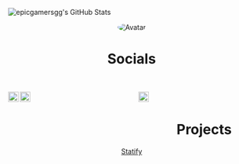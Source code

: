 ![epicgamersgg's GitHub Stats](https://github-readme-stats.vercel.app/api?username=epicgamersgg&show_icons=true&theme=tokyonight)

<p align="center">
  <a>
<img src="https://cdn.discordapp.com/avatars/707743097488146524/a_5f83b3dae7df2603361abda63bae9012.gif?size=128" alt="Avatar" style="border-radius: 75%;">
  </a><br>
</p>

<h1 style="text-align: center;" align="center"> Socials </h1> <br>
<p align="center">
  <a href="https://discord.bio/p/sgg">
    <img alt="Discord" width="21px" src="https://raw.githubusercontent.com/epicgamersgg/epicgamersgg/0e566c7ef6fdaa30c4b79fec47d269e685686b63/assets/discord.svg" />
  </a>
  <a href="https://www.twitch.tv/shredgnargames">
    <img align="left" alt="Twitch" width="21px" src="https://raw.githubusercontent.com/epicgamersgg/epicgamersgg/0e566c7ef6fdaa30c4b79fec47d269e685686b63/assets/twitch.svg" />
  </a>
  <a href="https://www.youtube.com/channel/UCuQbhNWFb9hpHFO_uwuG-Ng">
    <img align="left" alt="YouTube" width="21px" src="https://raw.githubusercontent.com/epicgamersgg/epicgamersgg/0e566c7ef6fdaa30c4b79fec47d269e685686b63/assets/youtube.svg" />
  </a>
</p>

<div class="display">
<h1 style="width:800px; text-align: center;" align="center"> Projects </h1>
  <a href="http://statify.ga"> <p style="text-align: center;"align="center">Statify<br></p></>
</div>




